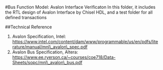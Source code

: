 #Bus Function Model: Avalon Interface Verificaton
In this folder, it includes the RTL design of Avalon Interface by Chisel HDL, and a test folder for all defined transactions

##Technical Reference
1. Avalon Specification, Intel: https://www.intel.com/content/dam/www/programmable/us/en/pdfs/literature/manual/mnl\_avalon\_spec.pdf
2. Avalon Bus Specification, Altera: https://www.ee.ryerson.ca/~courses/coe718/Data-Sheets/sopc/mnl\_avalon\_bus.pdf
